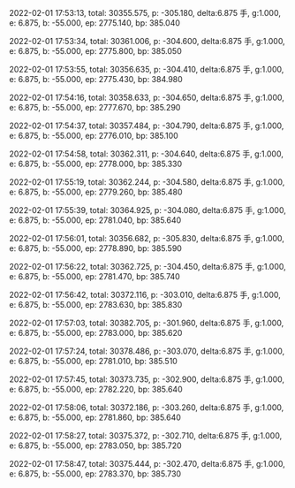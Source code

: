 2022-02-01 17:53:13, total: 30355.575, p: -305.180, delta:6.875 手, g:1.000, e: 6.875, b: -55.000, ep: 2775.140, bp: 385.040

2022-02-01 17:53:34, total: 30361.006, p: -304.600, delta:6.875 手, g:1.000, e: 6.875, b: -55.000, ep: 2775.800, bp: 385.050

2022-02-01 17:53:55, total: 30356.635, p: -304.410, delta:6.875 手, g:1.000, e: 6.875, b: -55.000, ep: 2775.430, bp: 384.980

2022-02-01 17:54:16, total: 30358.633, p: -304.650, delta:6.875 手, g:1.000, e: 6.875, b: -55.000, ep: 2777.670, bp: 385.290

2022-02-01 17:54:37, total: 30357.484, p: -304.790, delta:6.875 手, g:1.000, e: 6.875, b: -55.000, ep: 2776.010, bp: 385.100

2022-02-01 17:54:58, total: 30362.311, p: -304.640, delta:6.875 手, g:1.000, e: 6.875, b: -55.000, ep: 2778.000, bp: 385.330

2022-02-01 17:55:19, total: 30362.244, p: -304.580, delta:6.875 手, g:1.000, e: 6.875, b: -55.000, ep: 2779.260, bp: 385.480

2022-02-01 17:55:39, total: 30364.925, p: -304.080, delta:6.875 手, g:1.000, e: 6.875, b: -55.000, ep: 2781.040, bp: 385.640

2022-02-01 17:56:01, total: 30356.682, p: -305.830, delta:6.875 手, g:1.000, e: 6.875, b: -55.000, ep: 2778.890, bp: 385.590

2022-02-01 17:56:22, total: 30362.725, p: -304.450, delta:6.875 手, g:1.000, e: 6.875, b: -55.000, ep: 2781.470, bp: 385.740

2022-02-01 17:56:42, total: 30372.116, p: -303.010, delta:6.875 手, g:1.000, e: 6.875, b: -55.000, ep: 2783.630, bp: 385.830

2022-02-01 17:57:03, total: 30382.705, p: -301.960, delta:6.875 手, g:1.000, e: 6.875, b: -55.000, ep: 2783.000, bp: 385.620

2022-02-01 17:57:24, total: 30378.486, p: -303.070, delta:6.875 手, g:1.000, e: 6.875, b: -55.000, ep: 2781.010, bp: 385.510

2022-02-01 17:57:45, total: 30373.735, p: -302.900, delta:6.875 手, g:1.000, e: 6.875, b: -55.000, ep: 2782.220, bp: 385.640

2022-02-01 17:58:06, total: 30372.186, p: -303.260, delta:6.875 手, g:1.000, e: 6.875, b: -55.000, ep: 2781.860, bp: 385.640

2022-02-01 17:58:27, total: 30375.372, p: -302.710, delta:6.875 手, g:1.000, e: 6.875, b: -55.000, ep: 2783.050, bp: 385.720

2022-02-01 17:58:47, total: 30375.444, p: -302.470, delta:6.875 手, g:1.000, e: 6.875, b: -55.000, ep: 2783.370, bp: 385.730